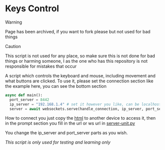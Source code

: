  # Keys Control

> [!WARNING]  
> Page has been archived, if you want to fork please but not used for bad things

> [!CAUTION]  
> This script is not used for any place, so make sure this is not done for bad things or harming someone, I as the one who has this repository is not responsible for mistakes that occur

A script which controls the keyboard and mouse, including movement and what buttons are clicked.
To use it, please set the connection section like the example here, you can see the bottom section

```python
async def main():
  port_server = 8442
  ip_server = "192.168.1.4" # set it however you like, can be localhost or 196.168.x.x, for example this 192.168.1.4 or 0.0.0.0
  server = await websockets.serve(handle_connection, ip_server, port_server)
```

How to connect you just copy the [html](./index.html) to another device to access it, then in the prompt section you fill in the url or ws url in [server-unit.py](./server-unit.py)

You change the ip_server and port_server parts as you wish.

_This script is only used for testing and learning only_

